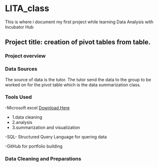 # LITA_class
This is where i document my first project while learning Data Analysis with Incubator Hub
## Project title: creation of pivot tables from table.

### Project overview

### Data Sources
The source of data is the tutor. The tutor send the data to the group to be worked on for the pivot table which is the data summarization class.

### Tools Used
-Microsoft excel [Download Here](https://microsoft.com)
 -  1.data cleaning
  - 2.analysis
 -  3.summarization and visualization
  
 -SQL- Structured Query Language for quering data
 
 -GitHub for portfolio building

 ### Data Cleaning and Preparations
